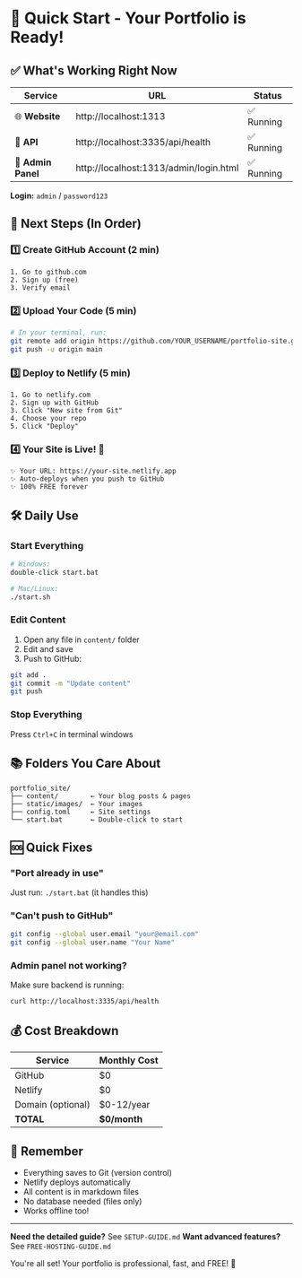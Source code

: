 # 🚀 Quick Start - Your Portfolio is Ready!

## ✅ What's Working Right Now

| Service | URL | Status |
|---------|-----|--------|
| 🌐 **Website** | http://localhost:1313 | ✅ Running |
| 🔧 **API** | http://localhost:3335/api/health | ✅ Running |
| 👤 **Admin Panel** | http://localhost:1313/admin/login.html | ✅ Running |

**Login:** `admin` / `password123`

## 📝 Next Steps (In Order)

### 1️⃣ Create GitHub Account (2 min)
```
1. Go to github.com
2. Sign up (free)
3. Verify email
```

### 2️⃣ Upload Your Code (5 min)
```bash
# In your terminal, run:
git remote add origin https://github.com/YOUR_USERNAME/portfolio-site.git
git push -u origin main
```

### 3️⃣ Deploy to Netlify (5 min)
```
1. Go to netlify.com
2. Sign up with GitHub
3. Click "New site from Git"
4. Choose your repo
5. Click "Deploy"
```

### 4️⃣ Your Site is Live! 🎉
```
✨ Your URL: https://your-site.netlify.app
✨ Auto-deploys when you push to GitHub
✨ 100% FREE forever
```

## 🛠️ Daily Use

### Start Everything
```bash
# Windows:
double-click start.bat

# Mac/Linux:
./start.sh
```

### Edit Content
1. Open any file in `content/` folder
2. Edit and save
3. Push to GitHub:
```bash
git add .
git commit -m "Update content"
git push
```

### Stop Everything
Press `Ctrl+C` in terminal windows

## 📚 Folders You Care About

```
portfolio_site/
├── content/        ← Your blog posts & pages
├── static/images/  ← Your images
├── config.toml     ← Site settings
└── start.bat       ← Double-click to start
```

## 🆘 Quick Fixes

### "Port already in use"
Just run: `./start.bat` (it handles this)

### "Can't push to GitHub"
```bash
git config --global user.email "your@email.com"
git config --global user.name "Your Name"
```

### Admin panel not working?
Make sure backend is running:
```bash
curl http://localhost:3335/api/health
```

## 💰 Cost Breakdown

| Service | Monthly Cost |
|---------|-------------|
| GitHub | $0 |
| Netlify | $0 |
| Domain (optional) | $0-12/year |
| **TOTAL** | **$0/month** |

## 🎯 Remember

- Everything saves to Git (version control)
- Netlify deploys automatically
- All content is in markdown files
- No database needed (files only)
- Works offline too!

---

**Need the detailed guide?** See `SETUP-GUIDE.md`
**Want advanced features?** See `FREE-HOSTING-GUIDE.md`

You're all set! Your portfolio is professional, fast, and FREE! 🚀